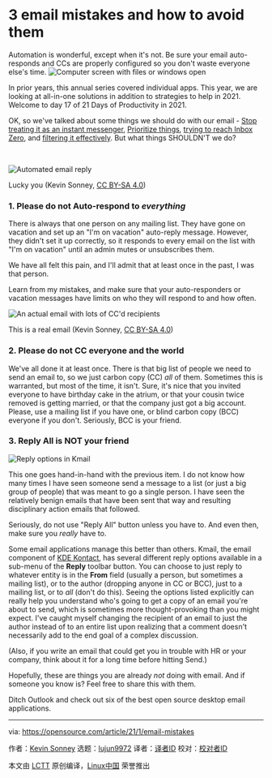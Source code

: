 [#]: collector: (lujun9972)
[#]: translator: (geekpi)
[#]: reviewer: ( )
[#]: publisher: ( )
[#]: url: ( )
[#]: subject: (3 email mistakes and how to avoid them)
[#]: via: (https://opensource.com/article/21/1/email-mistakes)
[#]: author: (Kevin Sonney https://opensource.com/users/ksonney)

3 email mistakes and how to avoid them
======
Automation is wonderful, except when it's not. Be sure your email
auto-responds and CCs are properly configured so you don't waste
everyone else's time.
![Computer screen with files or windows open][1]

In prior years, this annual series covered individual apps. This year, we are looking at all-in-one solutions in addition to strategies to help in 2021. Welcome to day 17 of 21 Days of Productivity in 2021.

OK, so we've talked about some things we should do with our email - [Stop treating it as an instant messenger][2], [Prioritize things][3], [trying to reach Inbox Zero][4], and [filtering it effectively][5]. But what things SHOULDN'T we do?

 

![Automated email reply][6]

Lucky you (Kevin Sonney, [CC BY-SA 4.0][7])

### 1\. Please do not Auto-respond to _everything_

There is always that one person on any mailing list. They have gone on vacation and set up an "I'm on vacation" auto-reply message. However, they didn't set it up correctly, so it responds to every email on the list with "I'm on vacation" until an admin mutes or unsubscribes them.

We have all felt this pain, and I'll admit that at least once in the past, I was that person.

Learn from my mistakes, and make sure that your auto-responders or vacation messages have limits on who they will respond to and how often.

![An actual email with lots of CC'd recipients][8]

This is a real email (Kevin Sonney, [CC BY-SA 4.0][7])

### 2\. Please do not CC everyone and the world

We've all done it at least once. There is that big list of people we need to send an email to, so we just carbon copy (CC) _all_ of them. Sometimes this is warranted, but most of the time, it isn't. Sure, it's nice that you invited everyone to have birthday cake in the atrium, or that your cousin twice removed is getting married, or that the company just got a big account. Please, use a mailing list if you have one, or blind carbon copy (BCC) everyone if you don't. Seriously, BCC is your friend.

### 3\. Reply All is NOT your friend

![Reply options in Kmail][9]

This one goes hand-in-hand with the previous item. I do not know how many times I have seen someone send a message to a list (or just a big group of people) that was meant to go a single person. I have seen the relatively benign emails that have been sent that way and resulting disciplinary action emails that followed.

Seriously, do not use "Reply All" button unless you have to. And even then, make sure you _really_ have to.

Some email applications manage this better than others. Kmail, the email component of [KDE Kontact][10], has several different reply options available in a sub-menu of the **Reply** toolbar button. You can choose to just reply to whatever entity is in the **From** field (usually a person, but sometimes a mailing list), or to the author (dropping anyone in CC or BCC), just to a mailing list, or to _all_ (don't do this). Seeing the options listed explicitly can really help you understand who's going to get a copy of an email you're about to send, which is sometimes more thought-provoking than you might expect. I've caught myself changing the recipient of an email to just the author instead of to an entire list upon realizing that a comment doesn't necessarily add to the end goal of a complex discussion.

(Also, if you write an email that could get you in trouble with HR or your company, think about it for a long time before hitting Send.)

Hopefully, these are things you are already _not_ doing with email. And if someone you know is? Feel free to share this with them.

Ditch Outlook and check out six of the best open source desktop email applications.

--------------------------------------------------------------------------------

via: https://opensource.com/article/21/1/email-mistakes

作者：[Kevin Sonney][a]
选题：[lujun9972][b]
译者：[译者ID](https://github.com/译者ID)
校对：[校对者ID](https://github.com/校对者ID)

本文由 [LCTT](https://github.com/LCTT/TranslateProject) 原创编译，[Linux中国](https://linux.cn/) 荣誉推出

[a]: https://opensource.com/users/ksonney
[b]: https://github.com/lujun9972
[1]: https://opensource.com/sites/default/files/styles/image-full-size/public/lead-images/browser_screen_windows_files.png?itok=kLTeQUbY (Computer screen with files or windows open)
[2]: https://opensource.com/article/21/1/email-rules
[3]: https://opensource.com/article/21/1/prioritize-tasks
[4]: https://opensource.com/article/21/1/inbox-zero
[5]: https://opensource.com/article/21/1/email-filter
[6]: https://opensource.com/sites/default/files/day17-image1.png
[7]: https://creativecommons.org/licenses/by-sa/4.0/
[8]: https://opensource.com/sites/default/files/day17-image2.png
[9]: https://opensource.com/sites/default/files/kmail-replies.jpg (Reply options in Kmail)
[10]: https://opensource.com/article/21/1/kde-kontact
